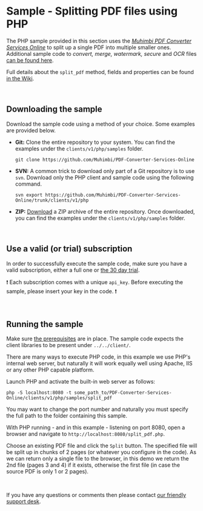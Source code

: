 # Sample - Splitting PDF files using PHP

The PHP sample provided in this section uses the [*Muhimbi PDF Converter Services Online*](https://github.com/Muhimbi/PDF-Converter-Services-Online) to split up a single PDF into multiple smaller ones.
Additional sample code to *convert, merge, watermark, secure* and *OCR* files [can be found here](../).

Full details about the `split_pdf` method, fields and properties can be found [in the Wiki](https://github.com/Muhimbi/PDF-Converter-Services-Online/wiki/API:-split_pdf).


<br>

## Downloading the sample

Download the sample code using a method of your choice. Some examples are provided below.

- **Git:** Clone the entire repository to your system. You can find the examples under the `clients/v1/php/samples` folder.<br>
   
     `git clone https://github.com/Muhimbi/PDF-Converter-Services-Online`

- **SVN:** A common trick to download only part of a Git repository  is to use `svn`. Download only the PHP client and sample code using the following command.<br>

     `svn export https://github.com/Muhimbi/PDF-Converter-Services-Online/trunk/clients/v1/php`

- **ZIP:** [Download](https://github.com/Muhimbi/PDF-Converter-Services-Online/zipball/master/) a ZIP archive of the entire repository. Once downloaded, you can find the examples under the `clients/v1/php/samples` folder.

<br>

## Use a valid (or trial) subscription

In order to successfully execute the sample code, make sure you have a valid subscription, either a full one or [the 30 day trial](https://support.muhimbi.com/hc/en-us/articles/115002816048-Getting-started-with-the-PDF-Converter-Services-Online).

:exclamation: Each subscription comes with a unique `api_key`. Before executing the sample, please insert your key in the code. :exclamation:


<br>

## Running the sample

Make sure [the prerequisites](https://github.com/Muhimbi/PDF-Converter-Services-Online/tree/master/clients/v1/php#prerequisites) are in place. The sample code expects the client libraries to be present under `../../client/`.

There are many ways to execute PHP code, in this example we use PHP's internal web server, but naturally it will work equally well using Apache, IIS or any other PHP capable platform.

Launch PHP and activate the built-in web server as follows:

```
php -S localhost:8080 -t some_path_to/PDF-Converter-Services-Online/clients/v1/php/samples/split_pdf
```

You may want to change the port number and naturally you must specify the full path to the folder containing this sample.

With PHP running - and in this example - listening on port 8080, open a browser and navigate to `http://localhost:8080/split_pdf.php`.

Choose an existing PDF file and click the `Split` button. The specified file will be split up in chunks of 2 pages (or whatever you configure in the code). As we can return only a single file to the browser, in this demo we return the 2nd file (pages 3 and 4) if it exists, otherwise the first file (in case the source PDF is only 1 or 2 pages).

<br>

If you have any questions or comments then please contact [our friendly support desk](http://www.muhimbi-online.com/contact).
